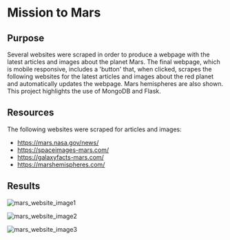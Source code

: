 # Mission to Mars
## Purpose
Several websites were scraped in order to produce a webpage with the latest articles and images about the planet Mars. The final webpage, which is mobile responsive, includes a 'button' that, when clicked, scrapes the following websites for the latest articles and images about the red planet and automatically updates the webpage. Mars hemispheres are also shown.  This project highlights the use of MongoDB and Flask.

## Resources
The following websites were scraped for articles and images:
  - https://mars.nasa.gov/news/
  - https://spaceimages-mars.com/
  - https://galaxyfacts-mars.com/
  - https://marshemispheres.com/

## Results

![mars_website_image1](https://user-images.githubusercontent.com/95387273/166504048-815b80df-5a9f-4831-8472-887d4c0220c5.png)

![mars_website_image2](https://user-images.githubusercontent.com/95387273/166504068-db24754b-446f-4cd0-bad7-919a8a57f4d1.png)

![mars_website_image3](https://user-images.githubusercontent.com/95387273/166504086-5bfb5e5c-36a9-4ee3-b213-52998c664aea.png)
